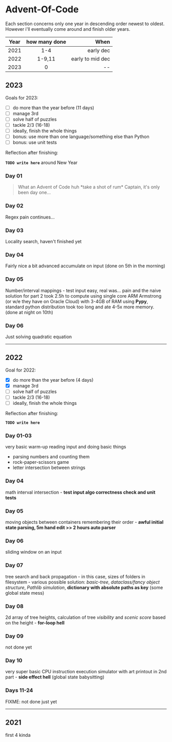 # Advent-Of-Code

Each section concerns only one year in descending order newest to oldest.
However i'll eventually come around and finish older years.

| Year | how many done |  When |
|:----:|:-------------:|------:|
| 2021 | 1-4           | early dec |
| 2022 | 1-9,11        | early to mid dec |
| 2023 | 0             | -- |

## 2023

Goals for 2023:

- [ ] do more than the year before (11 days)
- [ ] manage 3rd
- [ ] solve half of puzzles
- [ ] tackle 2/3 (16-18)
- [ ] ideally, finish the whole things
- [ ] bonus: use more than one language/something else than Python
- [ ] bonus: use unit tests

Reflection after finishing:

**`TODO write here`** around New Year

### Day 01

>What an Advent of Code huh \*take a shot of rum\*
>Captain, it's only been day one...

### Day 02

Regex pain continues...

### Day 03

Locality search, haven't finished yet

### Day 04

Fairly nice a bit advanced accumulate on input (done on 5th in the morning)

### Day 05

Number/interval mappings - test input easy, real was... pain and the naive solution
for part 2 took 2.5h to compute using single core ARM Armstrong (or w/e they have on Oracle Cloud)
with 3-4GB of RAM using **Pypy**, standard python distribution took too long and ate 4-5x more memory.
(done at night on 10th)

### Day 06

Just solving quadratic equation

---

## 2022

Goal for 2022:

- [x] do more than the year before (4 days)
- [x] manage 3rd
- [ ] solve half of puzzles
- [ ] tackle 2/3 (16-18)
- [ ] ideally, finish the whole things

Reflection after finishing:

**`TODO write here`**

### Day 01-03

very basic warm-up reading input and doing basic things

- parsing numbers and counting them
- rock-paper-scissors game
- letter intersection between strings

### Day 04

math interval intersection - **test input algo correctness check and unit tests**

### Day 05

moving objects between containers remembering their order - **awful initial state parsing, 5m hand edit >> 2 hours auto parser**

### Day 06

sliding window on an input

### Day 07

tree search and back propagation - in this case, sizes of folders in filesystem - various possible solution: *basic-tree*, *dataclass/fancy object structure*, *Pathlib simulation*, **dictionary with absolute paths as key** (some global state mess)

### Day 08

2d array of tree heights, calculation of tree *visibility* and *scenic score* based on the height - **for-loop hell**

### Day 09

not done yet

### Day 10

very super basic CPU instruction execution simulator with art printout in 2nd part - **side effect hell** (global state babysitting)

### Days 11-24

FIXME: not done just yet

---

## 2021

first 4 kinda
